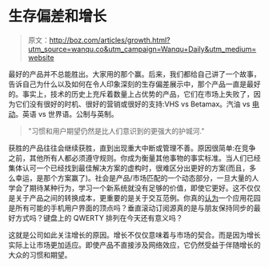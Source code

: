 # 生存偏差和增长

> 原文：<http://boz.com/articles/growth.html?utm_source=wanqu.co&utm_campaign=Wanqu+Daily&utm_medium=website>



最好的产品并不总能胜出。大家用的那个赢。后来，我们都给自己讲了一个故事，告诉自己为什么以及如何在令人印象深刻的生存偏差展示中，那个产品一直是最好的。事实上，技术的历史上充斥着数量上占优势的产品，它们在市场上失败了，因为它们没有很好的时机、很好的营销或很好的支持:VHS vs Betamax。汽油 vs [电动](https://en.wikipedia.org/wiki/Lohner-Porsche)。英语 vs 世界语。公制与英制。

> "习惯和用户期望仍然是比人们意识到的更强大的护城河."

获胜的产品往往会继续获胜，直到出现重大中断或管理不善。原因很简单:在竞争之前，其他所有人都必须遵守规则。你成为衡量其他事物的事实标准。当人们已经集体认可一个已经找到最佳解决方案的虚构时，很难区分出更好的方案(而且，多么幸运，是那个方案赢了)。社会是产品/市场匹配的一个动态部分，一旦大量的人学会了期待某种行为，学习一个新系统就没有足够的价值，即使它更好。这不仅仅是关于产品之间的转换成本，更重要的是关于交互范例。你真的[认为](https://www.youtube.com/watch?v=yB-JzPBJalA)一个应用花园是所有可能的手机用户界面的顶点吗？垂直滚动订阅源真的是与朋友保持同步的最好方式吗？键盘上的 QWERTY 排列在今天还有意义吗？

这就是公司如此关注增长的原因。增长不仅仅意味着与市场的契合。而是因为增长实际上让市场更加适应。即使产品不直接涉及网络效应，它仍然受益于伴随增长的大众的习惯和期望。

